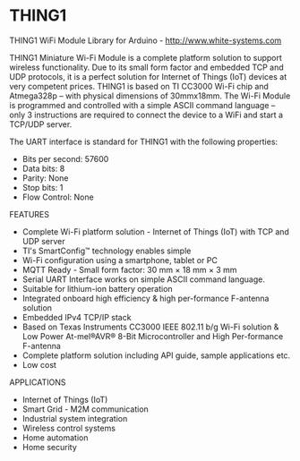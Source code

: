 THING1
======

THING1 WiFi Module Library for Arduino - http://www.white-systems.com

THING1 Miniature Wi-Fi Module is a complete platform solution to support wireless functionality.
Due to its small form factor and embedded TCP and UDP protocols, it is a perfect solution for Internet of Things (IoT) devices at very competent prices.
THING1 is based on TI CC3000 Wi-Fi chip and Atmega328p – with physical dimensions of 30mmx18mm. The Wi-Fi Module is programmed and controlled with a simple ASCII command language – only 3 instructions are required to connect the device to a WiFi and start a TCP/UDP server.


The UART interface is standard for THING1 with the following properties:
- Bits per second: 57600
- Data bits: 8
- Parity: None
- Stop bits: 1
- Flow Control: None

 FEATURES
 
- Complete Wi-Fi platform solution - Internet of Things (IoT) with TCP and UDP server 
- TI's SmartConfig™ technology enables simple 
- Wi-Fi configuration using a smartphone, tablet or PC 
- MQTT Ready - Small form factor: 30 mm × 18 mm × 3 mm 
- Serial UART Interface works on simple ASCII command language. 
- Suitable for lithium-ion battery operation 
- Integrated onboard high efficiency & high per-formance F-antenna solution 
- Embedded IPv4 TCP/IP stack 
- Based on Texas Instruments CC3000 IEEE 802.11 b/g Wi-Fi solution & 
Low Power At-mel®AVR® 8-Bit Microcontroller and High Per-formance F-antenna 
- Complete platform solution including API guide, sample applications etc. 
- Low cost


APPLICATIONS

- Internet of Things (IoT) 
- Smart Grid - M2M communication 
- Industrial system integration 
- Wireless control systems 
- Home automation 
- Home security
